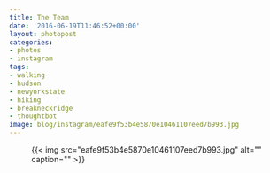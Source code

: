 ```yaml
---
title: The Team
date: '2016-06-19T11:46:52+00:00'
layout: photopost
categories:
- photos
- instagram
tags:
- walking
- hudson
- newyorkstate
- hiking
- breakneckridge
- thoughtbot
image: blog/instagram/eafe9f53b4e5870e10461107eed7b993.jpg
---
```


<figure class="photo photo--square">
  {{< img src="eafe9f53b4e5870e10461107eed7b993.jpg" alt="" caption="" >}}

</figure>



